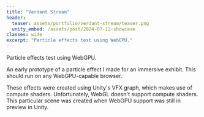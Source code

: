 ```yaml
---
title: "Verdant Stream"
header:
  teaser: assets/portfolio/verdant-stream/teaser.png
  unity_embed: /assets/post/2024-07-12-showcase
classes: wide
excerpt: "Particle effects test using WebGPU."
---
```


Particle effects test using WebGPU.

An early prototype of a particle effect I made for an immersive exhibit. This
should run on any WebGPU-capable browser.

These effects were created using Unity's VFX graph, which makes use of compute
shaders. Unfortunately, WebGL doesn't support compute shaders. This particular
scene was created when WebGPU support was still in preview in Unity.
